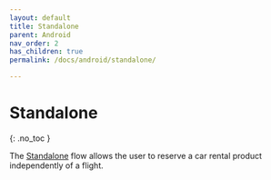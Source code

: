 ```yaml
---
layout: default
title: Standalone
parent: Android
nav_order: 2
has_children: true
permalink: /docs/android/standalone/

---
```


# Standalone

{: .no_toc }

The <a href="/docs/style-guide/user-flow#standalone-flow">Standalone</a> flow allows the user to reserve a car rental product independently of a flight.


